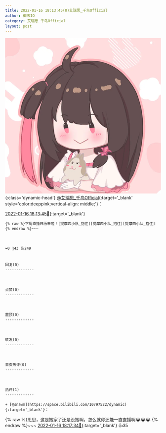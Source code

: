 ```yaml
---
title: 2022-01-16 18:13:45(0)艾瑞思_千鸟Official
author: 御坂IO
category: 艾瑞思_千鸟Official
layout: post
---
```


![img](/images/7e08840c56f251de28bdf766b647bd5fe9a5d50a.jpg){:class='dynamic-head'}
[@艾瑞思_千鸟Official](https://space.bilibili.com/1090010845/dynamic){:target='_blank' style='color:deeppink;vertical-align: middle;'}：

[2022-01-16 18:13:45🔗](https://t.bilibili.com/616283246698301329){:target='_blank'}

~~~
{% raw %}下周直播日历来啦！[提摩西小队_抱住][提摩西小队_抱住][提摩西小队_抱住]
{% endraw %}~~~



↪️0 💬43 👍249


回复(0)
-------------



点赞(0)
-------------



置顶(0)
-------------



转发(0)
-------------



首页热评(0)
-------------



热评(1)
-------------

+ [@snawm](https://space.bilibili.com/10797522/dynamic){:target='_blank'}：
~~~
{% raw %}思思，这是搬家了还是没搬啊，怎么就你还能一直直播啊😭😭😭
{% endraw %}~~~
[2022-01-16 18:17:34🔗](https://t.bilibili.com/616283246698301329#reply98752466656){:target='_blank'} 👍35


